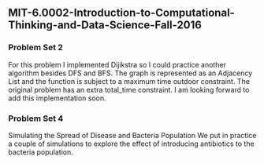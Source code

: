 ## MIT-6.0002-Introduction-to-Computational-Thinking-and-Data-Science-Fall-2016
### Problem Set 2
For this problem I implemented Dijikstra so I could practice another algorithm besides DFS and BFS. The graph is represented as an Adjacency List and the function is subject to a maximum time outdoor constraint.
The original problem has an extra total_time constraint. I am looking forward to add this implementation soon.
### Problem Set 4
Simulating the Spread of Disease and Bacteria Population
We put in practice a couple of simulations to explore the effect of introducing antibiotics to the
bacteria population.
